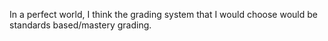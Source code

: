 In a perfect world, I think the grading system that I would choose would be standards based/mastery grading.
